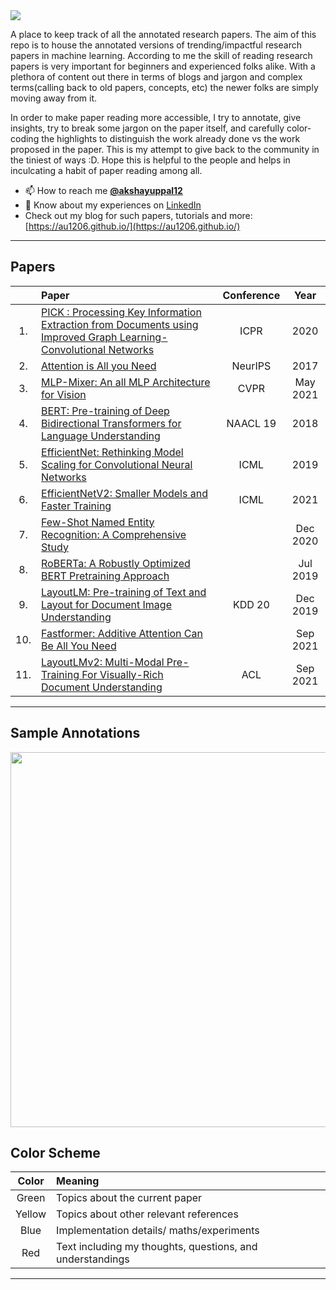 <img src='https://imgur.com/9qkTE8Z.png'>

A place to keep track of all the annotated research papers. The aim of this repo is to house the annotated versions of trending/impactful research papers in machine learning. According to me the skill of reading research papers is very important for beginners and experienced folks alike. With a plethora of content out there in terms of blogs and jargon and complex terms(calling back to old papers, concepts, etc) the newer folks are simply moving away from it. 

In order to make paper reading more accessible, I try to annotate, give insights, try to break some jargon on the paper itself, and carefully color-coding the highlights to distinguish the work already done vs the work proposed in the paper. This is my attempt to give back to the community in the tiniest of ways :D. Hope this is helpful to the people and helps in inculcating a habit of paper reading among all.


- 📫 How to reach me **[@akshayuppal12](https://twitter.com/akshayuppal12)**
- 📄 Know about my experiences on [LinkedIn](https://www.linkedin.com/in/uppalakshay/)
- Check out my blog for such papers, tutorials and more: [https://au1206.github.io/](https://au1206.github.io/)

---


## Papers
| | Paper | Conference | Year |
| :---: | :--- | :---: | :---: |
|1.| [PICK : Processing Key Information Extraction from Documents using Improved Graph Learning-Convolutional Networks](https://github.com/au1206/paper_annotations/blob/master/PICK.pdf)|ICPR |2020|
|2.| [Attention is All you Need](https://github.com/au1206/paper_annotations/blob/master/attention_is_all_you_need.pdf) | NeurIPS |2017 |
|3.| [MLP-Mixer: An all MLP Architecture for Vision](https://github.com/au1206/paper_annotations/blob/master/mlp_mixer.pdf)| CVPR|May 2021|
|4.| [BERT: Pre-training of Deep Bidirectional Transformers for Language Understanding](https://github.com/au1206/paper_annotations/blob/master/BERT.pdf)|NAACL 19|2018|
|5.| [EfficientNet: Rethinking Model Scaling for Convolutional Neural Networks](https://github.com/au1206/paper_annotations/blob/master/EfficientNet.pdf)| ICML|2019|
|6.| [EfficientNetV2: Smaller Models and Faster Training](https://github.com/au1206/paper_annotations/blob/master/EfficientNet-v2.pdf) | ICML |2021|
|7.| [Few-Shot Named Entity Recognition: A Comprehensive Study](https://github.com/au1206/paper_annotations/blob/master/Few_shot_NER.pdf) | |Dec 2020|
|8.| [RoBERTa: A Robustly Optimized BERT Pretraining Approach](https://github.com/au1206/paper_annotations/blob/master/RoBERTa.pdf)| |Jul 2019 |
|9.| [LayoutLM: Pre-training of Text and Layout for Document Image Understanding](https://github.com/au1206/paper_annotations/blob/master/LayoutLM.pdf)| KDD 20 |Dec 2019|
|10.| [Fastformer: Additive Attention Can Be All You Need](https://github.com/au1206/paper_annotations/blob/master/Fastformer.pdf)||Sep 2021|
|11.| [LayoutLMv2: Multi-Modal Pre-Training For Visually-Rich Document Understanding](https://github.com/au1206/paper_annotations/blob/master/LayoutLMv2.pdf)|ACL|Sep 2021|


---
## Sample Annotations
<img src="https://imgur.com/v1TnohA.gif" width='600'>


## Color Scheme
| Color | Meaning |
| :---: | :--- | 
| Green | Topics about the current paper |
| Yellow | Topics about other relevant references |
| Blue | Implementation details/ maths/experiments |
| Red | Text including my thoughts, questions, and understandings | 
---



